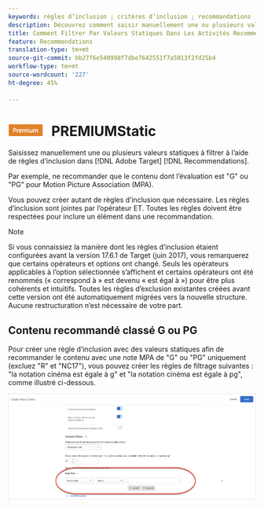 ```yaml
---
keywords: règles d’inclusion ; critères d’inclusion ; recommandations ; promotion ; promotions ; filtrage dynamique ; statique ; filtre statique
description: Découvrez comment saisir manuellement une ou plusieurs valeurs statiques à filtrer à l’aide de règles d’inclusion dans Adobe Target.
title: Comment Filtrer Par Valeurs Statiques Dans Les Activités Recommendations ?
feature: Recommendations
translation-type: tm+mt
source-git-commit: bb27f6e540998f7dbe7642551f7a5013f2fd25b4
workflow-type: tm+mt
source-wordcount: '227'
ht-degree: 45%

---
```



# ![Filtre ](/help/assets/premium.png) PREMIUMStatic

Saisissez manuellement une ou plusieurs valeurs statiques à filtrer à l’aide de règles d’inclusion dans [!DNL Adobe Target] [!DNL Recommendations].

Par exemple, ne recommander que le contenu dont l’évaluation est &quot;G&quot; ou &quot;PG&quot; pour Motion Picture Association (MPA).

Vous pouvez créer autant de règles d’inclusion que nécessaire. Les règles d’inclusion sont jointes par l’opérateur ET. Toutes les règles doivent être respectées pour inclure un élément dans une recommandation.

>[!NOTE]
>
>Si vous connaissiez la manière dont les règles d’inclusion étaient configurées avant la version 17.6.1 de Target (juin 2017), vous remarquerez que certains opérateurs et options ont changé. Seuls les opérateurs applicables à l’option sélectionnée s’affichent et certains opérateurs ont été renommés (« correspond à » est devenu « est égal à ») pour être plus cohérents et intuitifs. Toutes les règles d’exclusion existantes créées avant cette version ont été automatiquement migrées vers la nouvelle structure. Aucune restructuration n’est nécessaire de votre part.

## Contenu recommandé classé G ou PG

Pour créer une règle d’inclusion avec des valeurs statiques afin de recommander le contenu avec une note MPA de &quot;G&quot; ou &quot;PG&quot; uniquement (excluez &quot;R&quot; et &quot;NC17&quot;), vous pouvez créer les règles de filtrage suivantes : &quot;la notation cinéma est égale à g&quot; et &quot;la notation cinéma est égale à pg&quot;, comme illustré ci-dessous.

![exemple de notation de film](/help/c-recommendations/c-algorithms/assets/movies.png)


